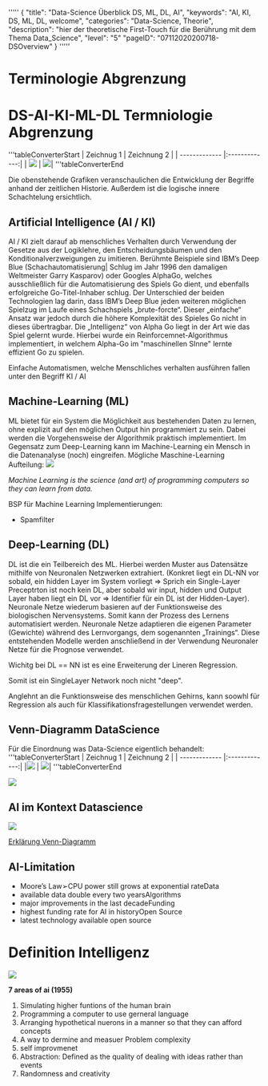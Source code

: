 '''''
{
"title": "Data-Science Überblick DS, ML, DL, AI",
"keywords": "AI, KI, DS, ML, DL, welcome",
"categories": "Data-Science, Theorie",
"description": "hier der theoretische First-Touch für die Berührung mit dem Thema Data_Science",
"level": "5"
"pageID": "07112020200718-DSOverview"
}
'''''



<h1>Terminologie Abgrenzung</h1>

# DS-AI-KI-ML-DL Termniologie Abgrenzung
'''tableConverterStart
| Zeichnug 1         | Zeichnung 2          |
| ------------- |:-------------:|
| ![](imgs/2020-04-25-09-49-38.png)     | ![](imgs/2020-06-17-11-33-19.png)|
'''tableConverterEnd




Die obenstehende Grafiken veranschaulichen die Entwicklung der Begriffe anhand der zeitlichen Historie. Außerdem ist die logische innere Schachtelung ersichtlich. 



## Artificial Intelligence (AI / KI)

AI / KI zielt darauf ab menschliches Verhalten durch Verwendung der Gesetze aus der Logiklehre, den Entscheidungsbäumen und den Konditionalverzweigungen zu imitieren. Berühmte Beispiele sind IBM’s Deep Blue (Schachautomatisierung| Schlug im Jahr 1996 den damaligen Weltmeister Garry Kasparov) oder Googles AlphaGo, welches ausschließlich für die Automatisierung des Spiels Go dient, und ebenfalls erfolgreiche Go-Titel-Inhaber schlug. Der Unterschied der beiden Technologien lag darin, dass IBM’s Deep Blue jeden weiteren möglichen Spielzug im Laufe eines Schachspiels „brute-forcte“. Dieser „einfache“ Ansatz war jedoch durch die höhere Komplexität des Spieles Go nicht in dieses übertragbar. Die „Intelligenz“ von Alpha Go liegt in der Art wie das Spiel gelernt wurde. Hierbei wurde ein Reinforcemnet-Algorithmus implementiert, in welchem Alpha-Go im "maschinellen SInne" lernte effizient Go  zu spielen. 

Einfache Automatismen, welche Menschliches verhalten ausführen fallen unter den Begriff KI / AI

## Machine-Learning (ML)
ML bietet für ein System die Möglichkeit aus bestehenden Daten zu lernen, ohne explizit auf den möglichen Output hin programmiert zu sein. Dabei werden die Vorgehensweise der Algorithmik praktisch implementiert. 
Im Gegensatz zum Deep-Learning kann im Machine-Learning ein Mensch in die Datenanalyse (noch) eingreifen. 
Mögliche Maschine-Learning Aufteilung:
![](imgs/2020-10-06-08-43-30.png)

*Machine Learning is the science (and art) of programming computers so they can learn from data.*

BSP für Machine Learning Implementierungen:
- Spamfilter



## Deep-Learning (DL)
DL ist die ein Teilbereich des ML. Hierbei werden Muster aus Datensätze mithilfe von Neuronalen Netzwerken extrahiert. (Konkret liegt ein DL-NN vor sobald, ein hidden Layer im System vorliegt => Sprich ein Single-Layer Preceptrton ist noch kein DL, aber sobald wir input, hidden und Output Layer haben liegt ein DL vor => Identifier für ein DL ist der Hidden-Layer).
Neuronale Netze wiederum basieren auf der Funktionsweise des biologischen Nervensystems. Somit kann der Prozess des Lernens automatisiert werden. Neuronale Netze adaptieren die eigenen Parameter (Gewichte) während des Lernvorgangs, dem sogenannten „Trainings“. Diese entstehenden Modelle werden anschließend in der Verwendung Neuronaler Netze für die Prognose verwendet.

Wichitg bei DL == NN ist es eine Erweiterung der Lineren Regression. 
 

Somit ist ein SingleLayer Network noch nicht "deep".

Anglehnt an die Funktionsweise des menschlichen Gehirns, kann soowhl für Regression als auch für Klassifikationsfragestellungen verwendet werden. 

## Venn-Diagramm DataScience
Für die Einordnung was Data-Science eigentlich behandelt:
'''tableConverterStart
| Zeichnug 1         | Zeichnung 2          |
| ------------- |:-------------:|
|![](imgs/2020-05-08-10-45-01.png)     | ![](imgs/2020-10-06-10-27-48.png)|
'''tableConverterEnd


![](imgs/2020-10-06-10-39-00.png)

## AI im Kontext Datascience
![](imgs/2020-05-09-08-02-39.png)

[Erklärung Venn-Diagramm](http://drewconway.com/zia/2013/3/26/the-data-science-venn-diagram)

## AI-Limitation 
- Moore’s Law➢CPU power still grows at exponential rateData
- available data double every two yearsAlgorithms
- major improvements in the last decadeFunding
- highest funding rate for AI in historyOpen Source
- latest technology available open source

# Definition Intelligenz
![](imgs/2020-05-09-07-59-03.png)

**7 areas of ai (1955)**
1. Simulating higher funtions of the human brain
2. Programming a computer to use gerneral language
3. Arranging hypothetical nuerons in a manner so that they can afford concepts
4. A way to dermine and measuer Problem complexity
5. self improvmenet
6. Abstraction: Defined as the quality of dealing with ideas rather than events
7. Randomness and creativity
